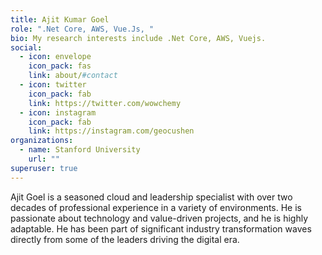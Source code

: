 ```yaml
---
title: Ajit Kumar Goel
role: ".Net Core, AWS, Vue.Js, "
bio: My research interests include .Net Core, AWS, Vuejs.
social:
  - icon: envelope
    icon_pack: fas
    link: about/#contact
  - icon: twitter
    icon_pack: fab
    link: https://twitter.com/wowchemy
  - icon: instagram
    icon_pack: fab
    link: https://instagram.com/geocushen
organizations:
  - name: Stanford University
    url: ""
superuser: true
---
```

Ajit Goel is a seasoned cloud and leadership specialist with over two decades of professional experience in a variety of environments. He is passionate about technology and value-driven projects, and he is highly adaptable. He has been part of significant industry transformation waves directly from some of the leaders driving the digital era.